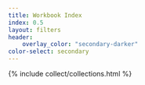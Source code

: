 ```yaml
---
title: Workbook Index
index: 0.5
layout: filters
header:
    overlay_color: "secondary-darker"
color-select: secondary
---
```

 
{% include collect/collections.html %}